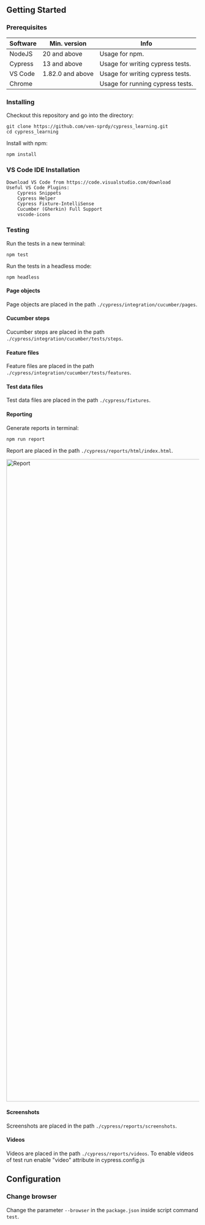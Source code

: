 ## Getting Started

### Prerequisites

| Software | Min. version     | Info                             | 
|----------|------------------|----------------------------------|
| NodeJS   | 20 and above     | Usage for npm.                   |
| Cypress  | 13 and above     | Usage for writing cypress tests. |
| VS Code  | 1.82.0 and above | Usage for writing cypress tests. |
| Chrome   |                  | Usage for running cypress tests. |

### Installing

Checkout this repository and go into the directory:

```
git clone https://github.com/ven-sprdy/cypress_learning.git
cd cypress_learning
```

Install with npm: 

```
npm install
```

### VS Code IDE Installation

```
Download VS Code from https://code.visualstudio.com/download
Useful VS Code Plugins:
    Cypress Snippets
    Cypress Helper
    Cypress Fixture-IntelliSense
    Cucumber (Gherkin) Full Support
    vscode-icons
```

### Testing

Run the tests in a new terminal:

```
npm test
```

Run the tests in a headless mode:

```
npm headless
```

#### Page objects

Page objects are placed in the path `./cypress/integration/cucumber/pages`.

#### Cucumber steps

Cucumber steps are placed in the path `./cypress/integration/cucumber/tests/steps`.

#### Feature files

Feature files are placed in the path `./cypress/integration/cucumber/tests/features`.

#### Test data files

Test data files are placed in the path `./cypress/fixtures`.

#### Reporting

Generate reports in terminal:

```
npm run report
```

Report are placed in the path `./cypress/reports/html/index.html`.

<img width="1678" alt="Report" src="https://github.com/ven-sprdy/cypress_learning/assets/68039240/a76d6fe4-ea46-4b74-909a-fa8f17538b37">

#### Screenshots

Screenshots are placed in the path `./cypress/reports/screenshots`.

#### Videos

Videos are placed in the path `./cypress/reports/videos`. To enable videos of test run enable "video" attribute in cypress.config.js

## Configuration

### Change browser

Change the parameter `--browser` in the `package.json` inside script command `test`.
